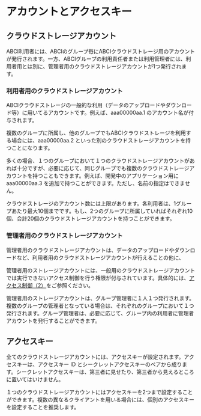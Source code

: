 
# アカウントとアクセスキー

## クラウドストレージアカウント

ABCI利用者には、ABCIのグループ毎にABCIクラウドストレージ用のアカウントが発行されます。一方、ABCIグループの利用責任者または利用管理者には、利用者用とは別に、管理者用のクラウドストレージアカウントが1つ発行されます。

### 利用者用のクラウドストレージアカウント

ABCIクラウドストレージの一般的な利用（データのアップロードやダウンロード等）に用いてるアカウントです。例えば、aaa00000aa.1 のアカウント名が付与されます。

複数のグループに所属し、他のグループでもABCIクラウドストレージを利用する場合には、aaa00000aa.2 といった別のクラウドストレージアカウントを持つことになります。

多くの場合、１つのグループにおいて１つのクラウドストレージアカウントがあれば十分ですが、必要に応じて、同じグループでも複数のクラウドストレージアカウントを持つこともできます。例えば、開発中のアプリケーション用に aaa00000aa.3 を追加で持つことができます。ただし、名前の指定はできません。

クラウドストレージのアカウント数には上限があります。各利用者は、1グループあたり最大10個までです。もし、2つのグループに所属していればそれぞれ10個、合計20個のクラウドストレージアカウントを持つことができます。

### 管理者用のクラウドストレージアカウント

管理者用のクラウドストレージアカウントは、データのアップロードやダウンロードなど、利用者用のクラウドストレージアカウントが行えることの他に、

管理者用のストレージアカウントには、一般用のクラウドストレージアカウントでは実行できないアクセス制御を行う権限が付与されています。具体的には、[アクセス制御（2）](policy.md)をご参照ください。　

管理者用のストレージアカウントは、グループ管理者に１人１つ発行されます。複数のグループの管理者となっている場合は、それぞれのグループにおいて１つ発行されます。グループ管理者は、必要に応じて、グループ内の利用者に管理者アカウントを発行することができます。

## アクセスキー

全てのクラウドストレージアカウントには、アクセスキーが設定されます。アクセスキーは、アクセスキー ID とシークレットアクセスキーのペアから成ります。シークレットアクセスキーは、第三者に見せたり、第三者から見えるところに置いてはいけません。

１つのクラウドストレージアカウントにはアクセスキーを2つまで設定することができます。複数の異なるクライアントを用いる場合には、個別のアクセスキーを設定することを推奨します。


<!--
## サブグループ

グループ内に作るグループです。アクセスポリシーの適用などに使います。
-->
